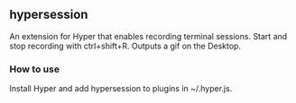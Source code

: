 ## hypersession

An extension for Hyper that enables recording terminal sessions. Start and stop recording with ctrl+shift+R. Outputs a gif on the Desktop. 

### How to use

Install Hyper and add hypersession to plugins in ~/.hyper.js.

